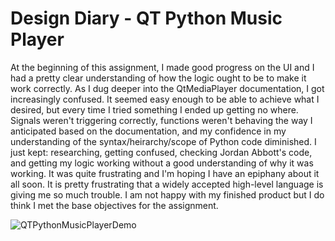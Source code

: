 # Design Diary - QT Python Music Player

At the beginning of this assignment, I made good progress on the UI and I had a pretty clear
understanding of how the logic ought to be to make it work correctly. As I dug deeper into the
QtMediaPlayer documentation, I got increasingly confused. It seemed easy enough to be able to
achieve what I desired, but every time I tried something I ended up getting no where. Signals
weren't triggering correctly, functions weren't behaving the way I anticipated based on the
documentation, and my confidence in my understanding of the syntax/heirarchy/scope of Python
code diminished. I just kept: researching, getting confused, checking Jordan Abbott's code, and
getting my logic working without a good understanding of why it was working. It was quite 
frustrating and I'm hoping I have an epiphany about it all soon. It is pretty frustrating that a 
widely accepted high-level language is giving me so much trouble. I am not happy
with my finished product but I do think I met the base objectives for the assignment. 

![QTPythonMusicPlayerDemo](https://github.com/rja45/QT-Python-Music-Player/blob/master/QTPythonMusicPlayerDemo.gif)





